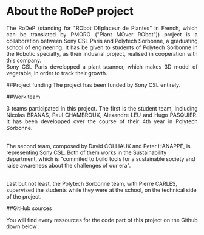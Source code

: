 # About the RoDeP project

<p align = justify> The RoDeP (standing for "RObot DEplaceur de Plantes" in French, which can be translated by PMORO ("Plant MOver RObot")) project is a collaboration between Sony CSL Paris and Polytech Sorbonne, a graduating school of engineering. It has be given to students of Polytech Sorbonne in the Robotic specialty, as their indusrial project, realised in cooperation with this company. <br/>
Sony CSL Paris developped a plant scanner, which makes 3D model of vegetable, in order to track their growth.
<br/> </p>

##Project funding
The project has been funded by Sony CSL entirely.


##Work team
<p align = justify>3 teams participated in this project. The first is the student team, including Nicolas BRANAS, Paul CHAMBROUX, Alexandre LEU and Hugo PASQUIER. It has been developped over the course of their 4th year in Polytech Sorbonne. <br/> <br/>

The second team, composed by David COLLIAUX and Peter HANAPPE, is representing Sony CSL. Both of them works in the Sustainability department, which is "commited to build tools for a sustainable society and raise awareness about the challenges of our era". <br/><br/>

Last but not least, the Polytech Sorbonne team, with Pierre CARLES, supervised the students while they were at the school, on the technical side of the project.
<br/> </p>
##GitHub sources
<p align = justify>
You will find every ressources for the code part of this project on the Github down below : </br>

<br/> </p>
